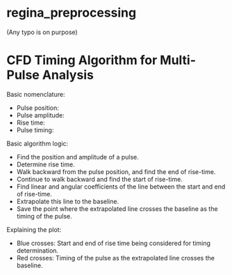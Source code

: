 # regina_preprocessing

(Any typo is on purpose)

# CFD Timing Algorithm for Multi-Pulse Analysis

Basic nomenclature:
* Pulse position:
* Pulse amplitude:
* Rise time:
* Pulse timing:

Basic algorithm logic:
* Find the position and amplitude of a pulse.
* Determine rise time.
* Walk backward from the pulse position, and find the end of rise-time.
* Continue to walk backward and find the start of rise-time.
* Find linear and angular coefficients of the line between the start and end of rise-time.
* Extrapolate this line to the baseline.
* Save the point where the extrapolated line crosses the baseline as the timing of the pulse.

Explaining the plot:
* Blue crosses: Start and end of rise time being considered for timing determination.
* Red crosses: Timing of the pulse as the extrapolated line crosses the baseline.
